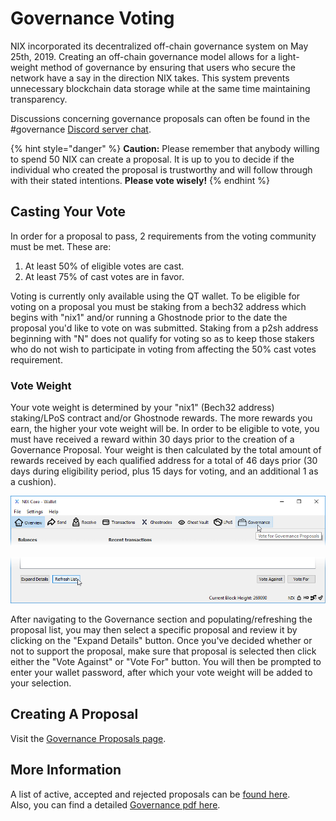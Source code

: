 # Governance Voting

NIX incorporated its decentralized off-chain governance system on May 25th, 2019. Creating an off-chain governance model allows for a light-weight method of governance by ensuring that users who secure the network have a say in the direction NIX takes. This system prevents unnecessary blockchain data storage while at the same time maintaining transparency.

Discussions concerning governance proposals can often be found in the \#governance [Discord server chat](https://discordapp.com/invite/HGuvDTW).

{% hint style="danger" %}
**Caution:** Please remember that anybody willing to spend 50 NIX can create a proposal. It is up to you to decide if the individual who created the proposal is trustworthy and will follow through with their stated intentions. **Please vote wisely!**
{% endhint %}

## Casting Your Vote

In order for a proposal to pass, 2 requirements from the voting community must be met. These are:

1. At least 50% of eligible votes are cast.
2. At least 75% of cast votes are in favor.

Voting is currently only available using the QT wallet. To be eligible for voting on a proposal you must be staking from a bech32 address which begins with "nix1" and/or running a Ghostnode prior to the date the proposal you'd like to vote on was submitted. Staking from a p2sh address beginning with "N" does not qualify for voting so as to keep those stakers who do not wish to participate in voting from affecting the 50% cast votes requirement.

### Vote Weight

Your vote weight is determined by your  "nix1" \(Bech32 address\) staking/LPoS contract and/or Ghostnode rewards. The more rewards you earn, the higher your vote weight will be. In order to be eligible to vote, you must have received a reward within 30 days prior to the creation of a Governance Proposal. Your weight is then calculated by the total amount of rewards received by each qualified address for a total of 46 days prior \(30 days during eligibility period, plus 15 days for voting, and an additional 1 as a cushion\). 

![Click on the Governance Button](../.gitbook/assets/qt-governance.png)

![Click on the &quot;Refrest List&quot; button to populate/refresh the proposal list](../.gitbook/assets/qt-gov-refresh.png)

After navigating to the Governance section and populating/refreshing the proposal list, you may then select a specific proposal and review it by clicking on the "Expand Details" button. Once you've decided whether or not to support the proposal, make sure that proposal is selected then click either the "Vote Against" or "Vote For" button. You will then be prompted to enter your wallet password, after which your vote weight will be added to your selection.

## Creating A Proposal

Visit the [Governance Proposals page](../github-and-feedback/governance-proposals.md).

## More Information

A list of active, accepted and rejected proposals can be [found here](https://governance.nixplatform.io/#/proposals).  
Also, you can find a detailed [Governance pdf here](https://nixplatform.io/wp-content/uploads/2019/02/NixGovernance.pdf).

